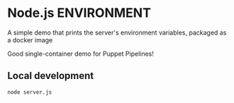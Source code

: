 # Node.js ENVIRONMENT

A simple demo that prints the server's environment variables, packaged as a docker image

Good single-container demo for Puppet Pipelines!

## Local development

    node server.js

